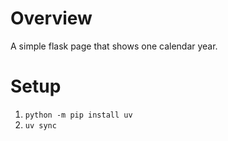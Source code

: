 # Overview

A simple flask page that shows one calendar year.

# Setup

1. `python -m pip install uv`
2. `uv sync`